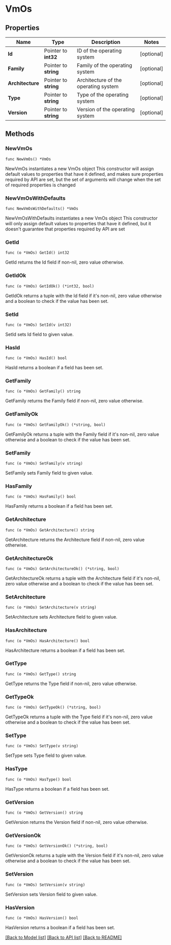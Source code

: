 # VmOs

## Properties

Name | Type | Description | Notes
------------ | ------------- | ------------- | -------------
**Id** | Pointer to **int32** | ID of the operating system | [optional] 
**Family** | Pointer to **string** | Family of the operating system | [optional] 
**Architecture** | Pointer to **string** | Architecture of the operating system | [optional] 
**Type** | Pointer to **string** | Type of the operating system | [optional] 
**Version** | Pointer to **string** | Version of the operating system | [optional] 

## Methods

### NewVmOs

`func NewVmOs() *VmOs`

NewVmOs instantiates a new VmOs object
This constructor will assign default values to properties that have it defined,
and makes sure properties required by API are set, but the set of arguments
will change when the set of required properties is changed

### NewVmOsWithDefaults

`func NewVmOsWithDefaults() *VmOs`

NewVmOsWithDefaults instantiates a new VmOs object
This constructor will only assign default values to properties that have it defined,
but it doesn't guarantee that properties required by API are set

### GetId

`func (o *VmOs) GetId() int32`

GetId returns the Id field if non-nil, zero value otherwise.

### GetIdOk

`func (o *VmOs) GetIdOk() (*int32, bool)`

GetIdOk returns a tuple with the Id field if it's non-nil, zero value otherwise
and a boolean to check if the value has been set.

### SetId

`func (o *VmOs) SetId(v int32)`

SetId sets Id field to given value.

### HasId

`func (o *VmOs) HasId() bool`

HasId returns a boolean if a field has been set.

### GetFamily

`func (o *VmOs) GetFamily() string`

GetFamily returns the Family field if non-nil, zero value otherwise.

### GetFamilyOk

`func (o *VmOs) GetFamilyOk() (*string, bool)`

GetFamilyOk returns a tuple with the Family field if it's non-nil, zero value otherwise
and a boolean to check if the value has been set.

### SetFamily

`func (o *VmOs) SetFamily(v string)`

SetFamily sets Family field to given value.

### HasFamily

`func (o *VmOs) HasFamily() bool`

HasFamily returns a boolean if a field has been set.

### GetArchitecture

`func (o *VmOs) GetArchitecture() string`

GetArchitecture returns the Architecture field if non-nil, zero value otherwise.

### GetArchitectureOk

`func (o *VmOs) GetArchitectureOk() (*string, bool)`

GetArchitectureOk returns a tuple with the Architecture field if it's non-nil, zero value otherwise
and a boolean to check if the value has been set.

### SetArchitecture

`func (o *VmOs) SetArchitecture(v string)`

SetArchitecture sets Architecture field to given value.

### HasArchitecture

`func (o *VmOs) HasArchitecture() bool`

HasArchitecture returns a boolean if a field has been set.

### GetType

`func (o *VmOs) GetType() string`

GetType returns the Type field if non-nil, zero value otherwise.

### GetTypeOk

`func (o *VmOs) GetTypeOk() (*string, bool)`

GetTypeOk returns a tuple with the Type field if it's non-nil, zero value otherwise
and a boolean to check if the value has been set.

### SetType

`func (o *VmOs) SetType(v string)`

SetType sets Type field to given value.

### HasType

`func (o *VmOs) HasType() bool`

HasType returns a boolean if a field has been set.

### GetVersion

`func (o *VmOs) GetVersion() string`

GetVersion returns the Version field if non-nil, zero value otherwise.

### GetVersionOk

`func (o *VmOs) GetVersionOk() (*string, bool)`

GetVersionOk returns a tuple with the Version field if it's non-nil, zero value otherwise
and a boolean to check if the value has been set.

### SetVersion

`func (o *VmOs) SetVersion(v string)`

SetVersion sets Version field to given value.

### HasVersion

`func (o *VmOs) HasVersion() bool`

HasVersion returns a boolean if a field has been set.


[[Back to Model list]](../README.md#documentation-for-models) [[Back to API list]](../README.md#documentation-for-api-endpoints) [[Back to README]](../README.md)


